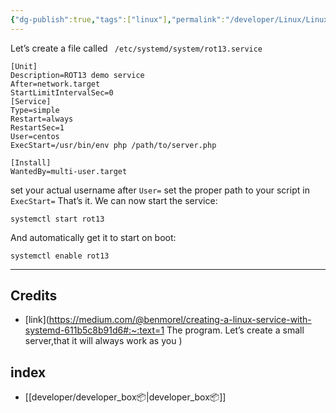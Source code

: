 ```yaml
---
{"dg-publish":true,"tags":["linux"],"permalink":"/developer/Linux/Linux System Service/","dgPassFrontmatter":true}
---
```




Let’s create a file called ` /etc/systemd/system/rot13.service`
```shell
[Unit]
Description=ROT13 demo service
After=network.target
StartLimitIntervalSec=0
[Service]
Type=simple
Restart=always
RestartSec=1
User=centos
ExecStart=/usr/bin/env php /path/to/server.php

[Install]
WantedBy=multi-user.target
```

set your actual username after `User=`
set the proper path to your script in `ExecStart=`
That’s it. We can now start the service:

```shell
systemctl start rot13
```

And automatically get it to start on boot:

```shell
systemctl enable rot13
```

---

## Credits
- [link](https://medium.com/@benmorel/creating-a-linux-service-with-systemd-611b5c8b91d6#:~:text=1 The program. Let’s create a small server,that it will always work as you )
## index
- [[developer/developer_box📦\|developer_box📦]]